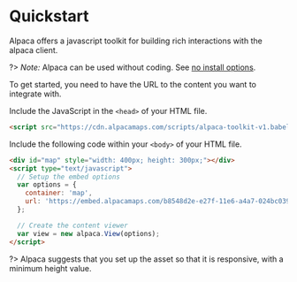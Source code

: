 # Quickstart

Alpaca offers a javascript toolkit for building rich interactions with the
alpaca client.

?> *Note:* Alpaca can be used without coding. See [no install options](no-install).

To get started, you need to have the URL to the content you want to integrate
with.

Include the JavaScript in the ```<head>``` of your HTML file.

```html
<script src="https://cdn.alpacamaps.com/scripts/alpaca-toolkit-v1.babel.polyfilled.min.js"></script>
```

Include the following code within your ```<body>``` of your HTML file.

```html
<div id="map" style="width: 400px; height: 300px;"></div>
<script type="text/javascript">
  // Setup the embed options
  var options = {
    container: 'map',
    url: 'https://embed.alpacamaps.com/b8548d2e-e27f-11e6-a4a7-024bc0398b11/embed',
  };

  // Create the content viewer
  var view = new alpaca.View(options);
</script>
```

?> Alpaca suggests that you set up the asset so that it is responsive, with a
minimum height value.
